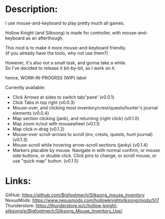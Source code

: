 <h1>Description:</h1>
I use mouse-and-keyboard to play pretty much all games.

Hollow Knight (and Silksong) is made for controller, with mouse-and-keyboard as an afterthough.

This mod is to make it more mouse-and-keyboard friendly. <br />
(if you already have the tools, why not use them?)

However, it's also not a small task, and gonna take a while. <br />
So I've decided to release it bit-by-bit, as I work on it.

hence, WORK-IN-PROGRSS (WIP) label

Currently available: <br />
- Click Arrows at sides to switch tab/'pane' (v0.0.1)
- Click Tabs in top right (v0.0.3)
- Mouse-over, and clicking most inventory/crest/quests/hunter's journal elements (v0.0.4)
- Map section clicking (jank), and returning (right click) (v0.1.0)
- Map zoom in/out with mousewheel (v0.1.1)
- Map click-n-drag (v0.1.2)
- Mouse-over scroll-arrows to scroll (inv, crests, quests, hunt journal) (v0.1.3)
- Mouse-scroll while hovering arrow-scroll sections (janky) (v0.1.4)
- Markers placable by mouse. Navigate in with normal confirm, or mouse side buttons, or double click. Click pins to change, or scroll mouse, or use "quick map" button. (v0.1.5)

<h1>Links:</h1>
GitHub: <a href = "https://github.com/Bigfootmech/Silksong_mouse_inventory">https://github.com/Bigfootmech/Silksong_mouse_inventory</a> <br />
NexusMods: <a href = "https://www.nexusmods.com/hollowknightsilksong/mods/517">https://www.nexusmods.com/hollowknightsilksong/mods/517</a> <br />
Thunderstore: <a href = "https://thunderstore.io/c/hollow-knight-silksong/p/Bigfootmech/Silksong_Mouse_Inventory_Use/">https://thunderstore.io/c/hollow-knight-silksong/p/Bigfootmech/Silksong_Mouse_Inventory_Use/</a>
